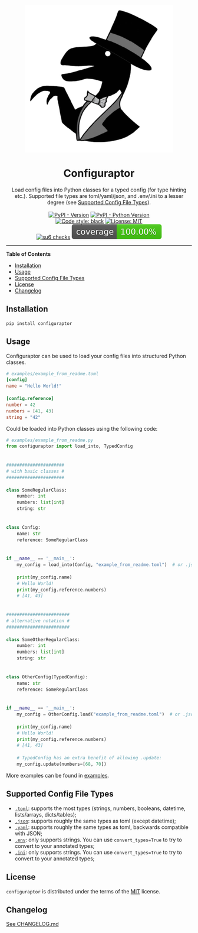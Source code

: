 <div align="center">
    <img 
        align="center" 
        src="https://raw.githubusercontent.com/trialandsuccess/configuraptor/master/_static/configuraptor_circle.png" 
        alt="Classy Configuraptor"
        width="400px"
        />
    <h1 align="center">Configuraptor</h1>
</div>

<div align="center">
    Load config files into Python classes for a typed config (for type hinting etc.).
    Supported file types are toml/yaml/json, and .env/.ini to a lesser degree 
        (see <a href="#supported-config-file-types">Supported Config File Types</a>).
</div>

<br>

<div align="center">
    <a href="https://pypi.org/project/configuraptor"><img alt="PyPI - Version" src="https://img.shields.io/pypi/v/configuraptor.svg"/></a>
    <a href="https://pypi.org/project/configuraptor"><img alt="PyPI - Python Version" src="https://img.shields.io/pypi/pyversions/configuraptor.svg"/></a>
    <br/>
    <a href="https://github.com/psf/black"><img alt="Code style: black" src="https://img.shields.io/badge/code%20style-black-000000.svg"/></a>
    <a href="https://opensource.org/licenses/MIT"><img alt="License: MIT" src="https://img.shields.io/badge/License-MIT-yellow.svg"/></a>
    <br/>
    <a href="https://github.com/trialandsuccess/configuraptor/actions"><img alt="su6 checks" src="https://github.com/trialandsuccess/configuraptor/actions/workflows/su6.yml/badge.svg?branch=development"/></a>
    <a href="https://github.com/trialandsuccess/configuraptor/actions"><img alt="Coverage" src="coverage.svg"/></a>
</div> 

---

**Table of Contents**

- [Installation](#installation)
- [Usage](#usage)
- [Supported Config File Types](#supported-config-file-types)
- [License](#license)
- [Changelog](#changelog)

## Installation

```console
pip install configuraptor
```

## Usage

Configuraptor can be used to load your config files into structured Python classes.

```toml
# examples/example_from_readme.toml
[config]
name = "Hello World!"

[config.reference]
number = 42
numbers = [41, 43]
string = "42"
```

Could be loaded into Python classes using the following code:

```python
# examples/example_from_readme.py
from configuraptor import load_into, TypedConfig


######################
# with basic classes #
######################

class SomeRegularClass:
    number: int
    numbers: list[int]
    string: str


class Config:
    name: str
    reference: SomeRegularClass


if __name__ == '__main__':
    my_config = load_into(Config, "example_from_readme.toml")  # or .json, .yaml

    print(my_config.name)
    # Hello World!
    print(my_config.reference.numbers)
    # [41, 43]


########################
# alternative notation #
########################

class SomeOtherRegularClass:
    number: int
    numbers: list[int]
    string: str


class OtherConfig(TypedConfig):
    name: str
    reference: SomeRegularClass


if __name__ == '__main__':
    my_config = OtherConfig.load("example_from_readme.toml")  # or .json, .yaml

    print(my_config.name)
    # Hello World!
    print(my_config.reference.numbers)
    # [41, 43]

    # TypedConfig has an extra benefit of allowing .update:
    my_config.update(numbers=[68, 70])
```

More examples can be found in [examples](https://github.com/trialandsuccess/configuraptor/blob/master/examples).

## Supported Config File Types

- [`.toml`](https://docs.fileformat.com/programming/toml/): supports the most types (strings, numbers, booleans,
  datetime, lists/arrays, dicts/tables);
- [`.json`](https://www.w3schools.com/js/js_json_datatypes.asp): supports roughly the same types as toml (except
  datetime);
- [`.yaml`](https://docs.fileformat.com/programming/yaml): supports roughly the same types as toml, backwards compatible
  with JSON;
- [`.env`](https://pypi.org/project/python-dotenv/): only supports strings. You can use `convert_types=True` to try to
  convert to your annotated types;
- [`.ini`](https://docs.python.org/3/library/configparser.html): only supports strings. You can use `convert_types=True`
  to try to convert to your annotated types;

## License

`configuraptor` is distributed under the terms of the [MIT](https://spdx.org/licenses/MIT.html) license.

## Changelog

[See CHANGELOG.md](https://github.com/trialandsuccess/configuraptor/blob/master/CHANGELOG.md)
